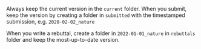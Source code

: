 Always keep the current version in the `current` folder. When you submit, keep
the version by creating a folder in `submitted` with the timestamped submission, e.g. `2020-02-02_nature`

When you write a rebuttal, create a folder in `2022-01-01_nature` in `rebuttals` folder and keep the most-up-to-date version. 

